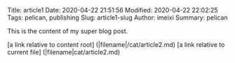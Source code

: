 Title: article1
Date: 2020-04-22 21:51:56
Modified: 2020-04-22 22:02:25
Tags: pelican, publishing
Slug: article1-slug
Author: imeixi
Summary: pelican

This is the content of my super blog post.

[a link relative to content root] (|filename|/cat/article2.md)
[a link relative to current file] (|filename|cat/article2.md)
